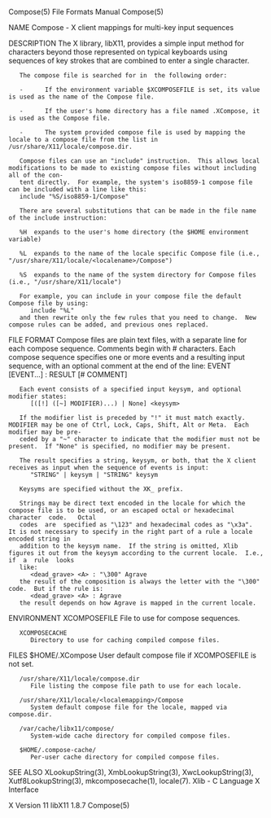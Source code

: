 Compose(5)							      File Formats Manual							    Compose(5)

NAME
       Compose - X client mappings for multi-key input sequences

DESCRIPTION
       The  X library, libX11, provides a simple input method for characters beyond those represented on typical keyboards using sequences of key strokes that
       are combined to enter a single character.

       The compose file is searched for in  the following order:

       -      If the environment variable $XCOMPOSEFILE is set, its value is used as the name of the Compose file.

       -      If the user's home directory has a file named .XCompose, it is used as the Compose file.

       -      The system provided compose file is used by mapping the locale to a compose file from the list in /usr/share/X11/locale/compose.dir.

       Compose files can use an "include" instruction.	This allows local modifications to be made to existing compose files without including all of the con‐
       tent directly.  For example, the system's iso8859-1 compose file can be included with a line like this:
	   include "%S/iso8859-1/Compose"

       There are several substitutions that can be made in the file name of the include instruction:

       %H  expands to the user's home directory (the $HOME environment variable)

       %L  expands to the name of the locale specific Compose file (i.e., "/usr/share/X11/locale/<localename>/Compose")

       %S  expands to the name of the system directory for Compose files (i.e., "/usr/share/X11/locale")

       For example, you can include in your compose file the default Compose file by using:
	      include "%L"
       and then rewrite only the few rules that you need to change.  New compose rules can be added, and previous ones replaced.

FILE FORMAT
       Compose files are plain text files, with a separate line for each compose sequence.  Comments begin with # characters.  Each compose sequence specifies
       one or more events and a resulting input sequence, with an optional comment at the end of the line:
	      EVENT [EVENT...] : RESULT [# COMMENT]

       Each event consists of a specified input keysym, and optional modifier states:
	      [([!] ([~] MODIFIER)...) | None] <keysym>

       If the modifier list is preceded by "!" it must match exactly.  MODIFIER may be one of Ctrl, Lock, Caps, Shift, Alt or Meta.  Each modifier may be pre‐
       ceded by a "~" character to indicate that the modifier must not be present.  If "None" is specified, no modifier may be present.

       The result specifies a string, keysym, or both, that the X client receives as input when the sequence of events is input:
	      "STRING" | keysym | "STRING" keysym

       Keysyms are specified without the XK_ prefix.

       Strings may be direct text encoded in the locale for which the compose file is to be used, or an escaped octal or hexadecimal  character	 code.	 Octal
       codes  are  specified as "\123" and hexadecimal codes as "\x3a".	 It is not necessary to specify in the right part of a rule a locale encoded string in
       addition to the keysym name.  If the string is omitted, Xlib figures it out from the keysym according to the current locale.  I.e.,  if	a  rule	 looks
       like:
	      <dead_grave> <A> : "\300" Agrave
       the result of the composition is always the letter with the "\300" code.	 But if the rule is:
	      <dead_grave> <A> : Agrave
       the result depends on how Agrave is mapped in the current locale.

ENVIRONMENT
       XCOMPOSEFILE
	      File to use for compose sequences.

       XCOMPOSECACHE
	      Directory to use for caching compiled compose files.

FILES
       $HOME/.XCompose
	      User default compose file if XCOMPOSEFILE is not set.

       /usr/share/X11/locale/compose.dir
	      File listing the compose file path to use for each locale.

       /usr/share/X11/locale/<localemapping>/Compose
	      System default compose file for the locale, mapped via compose.dir.

       /var/cache/libx11/compose/
	      System-wide cache directory for compiled compose files.

       $HOME/.compose-cache/
	      Per-user cache directory for compiled compose files.

SEE ALSO
       XLookupString(3), XmbLookupString(3), XwcLookupString(3), Xutf8LookupString(3), mkcomposecache(1), locale(7).
       Xlib - C Language X Interface

X Version 11								 libX11 1.8.7								    Compose(5)
